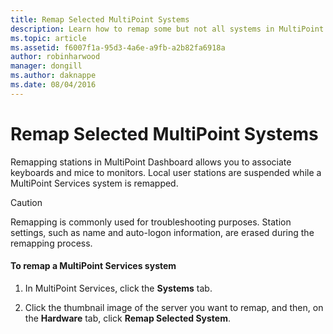 ```yaml
---
title: Remap Selected MultiPoint Systems
description: Learn how to remap some but not all systems in MultiPoint Services
ms.topic: article
ms.assetid: f6007f1a-95d3-4a6e-a9fb-a2b82fa6918a
author: robinharwood
manager: dongill
ms.author: daknappe
ms.date: 08/04/2016
---
```

# Remap Selected MultiPoint Systems
Remapping stations in MultiPoint Dashboard allows you to associate keyboards and mice to monitors. Local user stations are suspended while a MultiPoint Services system is remapped.

> [!CAUTION]
> Remapping is commonly used for troubleshooting purposes. Station settings, such as name and auto\-logon information, are erased during the remapping process.

#### To remap a MultiPoint Services system

1.  In MultiPoint Services, click the **Systems** tab.

2.  Click the thumbnail image of the server you want to remap, and then, on the **Hardware** tab, click **Remap Selected System**.
